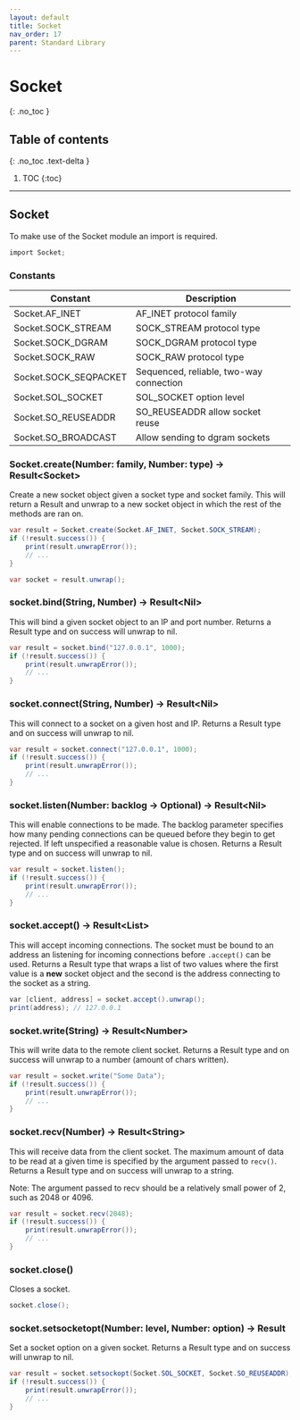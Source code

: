 ```yaml
---
layout: default
title: Socket
nav_order: 17
parent: Standard Library
---
```


# Socket
{: .no_toc }

## Table of contents
{: .no_toc .text-delta }

1. TOC
{:toc}

---

## Socket

To make use of the Socket module an import is required.

```cs
import Socket;
```

### Constants

| Constant              | Description                             |
| --------------------- | --------------------------------------- |
| Socket.AF_INET        | AF_INET protocol family                 |
| Socket.SOCK_STREAM    | SOCK_STREAM protocol type               |
| Socket.SOCK_DGRAM     | SOCK_DGRAM protocol type                |
| Socket.SOCK_RAW       | SOCK_RAW protocol type                  |
| Socket.SOCK_SEQPACKET | Sequenced, reliable, two-way connection |
| Socket.SOL_SOCKET     | SOL_SOCKET option level                 |
| Socket.SO_REUSEADDR   | SO_REUSEADDR allow socket reuse         |
| Socket.SO_BROADCAST   | Allow sending to dgram sockets          |

### Socket.create(Number: family, Number: type) -> Result\<Socket>

Create a new socket object given a socket type and socket family.
This will return a Result and unwrap to a new socket object in which the rest of the methods are ran on.

```cs
var result = Socket.create(Socket.AF_INET, Socket.SOCK_STREAM);
if (!result.success()) {
    print(result.unwrapError());
    // ...
}

var socket = result.unwrap();
```

### socket.bind(String, Number) -> Result\<Nil>

This will bind a given socket object to an IP and port number.
Returns a Result type and on success will unwrap to nil.

```cs
var result = socket.bind("127.0.0.1", 1000);
if (!result.success()) {
    print(result.unwrapError());
    // ...
}
```

### socket.connect(String, Number) -> Result\<Nil>

This will connect to a socket on a given host and IP.
Returns a Result type and on success will unwrap to nil.

```cs
var result = socket.connect("127.0.0.1", 1000);
if (!result.success()) {
    print(result.unwrapError());
    // ...
}
```

### socket.listen(Number: backlog -> Optional) -> Result\<Nil>

This will enable connections to be made. The backlog parameter specifies how many
pending connections can be queued before they begin to get rejected. If left unspecified
a reasonable value is chosen. 
Returns a Result type and on success will unwrap to nil.

```cs
var result = socket.listen();
if (!result.success()) {
    print(result.unwrapError());
    // ...
}
```

### socket.accept() -> Result\<List>

This will accept incoming connections. The socket must be bound to an address an listening for incoming connections before
`.accept()` can be used.
Returns a Result type that wraps a list of two values where the first value is a **new** socket object and the second 
is the address connecting to the socket as a string.

```cs
var [client, address] = socket.accept().unwrap();
print(address); // 127.0.0.1
```

### socket.write(String) -> Result\<Number>

This will write data to the remote client socket.
Returns a Result type and on success will unwrap to a number (amount of chars written).

```cs
var result = socket.write("Some Data");
if (!result.success()) {
    print(result.unwrapError());
    // ...
}
```

### socket.recv(Number) -> Result\<String>

This will receive data from the client socket. The maximum amount of data to be read at a given
time is specified by the argument passed to `recv()`. 
Returns a Result type and on success will unwrap to a string.

Note: The argument passed to recv should be a relatively small power of 2, such as 2048 or 4096.

```cs
var result = socket.recv(2048);
if (!result.success()) {
    print(result.unwrapError());
    // ...
}
```

### socket.close()

Closes a socket.

```cs
socket.close();
```

### socket.setsocketopt(Number: level, Number: option) -> Result

Set a socket option on a given socket.
Returns a Result type and on success will unwrap to nil.

```cs
var result = socket.setsockopt(Socket.SOL_SOCKET, Socket.SO_REUSEADDR);
if (!result.success()) {
    print(result.unwrapError());
    // ...
}
```

